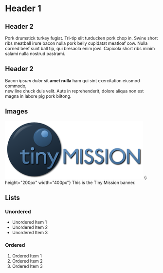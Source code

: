 # Header 1

## Header 2

Pork drumstick turkey fugiat. Tri-tip elit turducken pork chop in. Swine short ribs meatball irure bacon nulla pork belly cupidatat meatloaf cow. Nulla corned beef sunt ball tip, qui bresaola enim jowl. Capicola short ribs minim salami nulla nostrud pastrami.

## Header 2

Bacon *ipsum dolor* sit **amet nulla** ham qui sint exercitation eiusmod commodo, <br>new line chuck duis velit. Aute in reprehenderit, dolore aliqua non est magna in labore pig pork biltong.

## Images

![Tiny Mission Banner](./demo/img/TinyMissionBanner.png)
{: height="200px" width="400px"}
This is the Tiny Mission banner.

## Lists

### Unordered

* Unordered Item 1
* Unordered Item 2
* Unordered Item 3

### Ordered

1. Ordered Item 1
1. Ordered Item 2
1. Ordered Item 3
